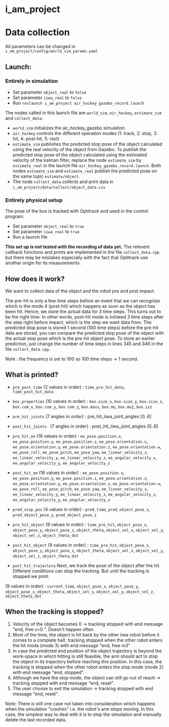 

# i_am_project
# Data collection
All parameters can be changed in `i_am_project/config/world_sim_params.yaml`

## Launch: 
### Entirely in simulation
* Set parameter `object_real` to `false`
* Set parameter `iiwa_real` to `false`
* Run `roslaunch i_am_project air_hockey_gazebo_record.launch`

The nodes called in this launch file are `world_sim`, `air_hockey`, `estimate_sim` and `collect_data`:
-  `world_sim` initializes the air_hockey_gazebo simulation
-  `air_hockey` controls the different operation modes (1: track, 2: stop, 3: hit, 4: post-hit, 5: rest)
-  `estimate_sim` publishes the predicted stop pose of the object calculated using the real velocity of the object from Gazebo. To publish the predicted stop pose of the object calculated using the estimated velocity of the kalman filter, replace the node `estimate_sim` by `estimate_real` in the launch file `air_hockey_gazebo_record.launch`. Both nodes `estimate_sim` and `estimate_real` publish the predicted pose on the same topic `estimate/object`.
- The node `collect_data` collects and print data in `i_am_project/data/collect/object_data.csv`


### Entirely physical setup
The pose of the box is tracked with Optitrack and used in the control program.
* Set parameter `object_real` to `true`
* Set parameter `iiwa_real` to `true`
* Run a launch file  

**This set up is not tested with the recording of data yet.**
The relevent callback functions and prints are implemented in the file `collect_data.cpp` but there may be mistakes especially with the fact that Optitrack use another origin for its measurements. 

## How does it work?
We want to collect data of the object and the robot pre and post impact.

The pre-hit is only a few time steps before an event that we can recognize which is the mode 4 (post-hit) which happens as soon as the object has been hit.
Hence, we store the actual data for 3 time steps. This turns out to be the right time. In other words, post-hit mode is initiated 3 time steps after the step right before impact, which is the step we want data from.
The predicted stop pose is stored 1 second (100 time steps) before the pre-hit data are stored, you can compare the predicted stop pose of the object with the actual stop pose which is the pre-hit object pose. To store an earlier prediction, just change the number of time steps in lines 345 and 346 in the file `collect_data.cpp`. 

Note : the frequency is set to 100 so 100 time steps &rarr; 1 second.


## What is printed?
* `pre_post_time` (2 values in order) : `time_pre_hit_data`, `time_post_hit_data`

* `box_properties` (10 values in order) : `box.size_x`, `box.size_y`, `box.size_z`, `box.com_x`, `box.com_y`, `box.com_z`, `box.mass`, `box.mu`, `box.mu2`, `box.izz`

* `pre_hit_joints` (7 angles in order)  : pre_hit_iiwa_joint_angles [0..6]

* `post_hit_joints ` (7 angles in order)  : post_hit_iiwa_joint_angles [0..6]

* `pre_hit_ee` (16 values in order) : `ee_pose.position.x`, `ee_pose.position.y`, `ee_pose.position.z`, `ee_pose.orientation.x`, `ee_pose.orientation.y`, `ee_pose.orientation.z`, `ee_pose.orientation.w`, `ee_pose_roll`, `ee_pose_pitch`, `ee_pose_yaw`, `ee_linear_velocity_x`, `ee_linear_velocity_y`, `ee_linear_velocity_z`, `ee_angular_velocity_x`, `ee_angular_velocity_y`, `ee_angular_velocity_z` 

* `post_hit_ee` (16 values in order) : `ee_pose.position.x`, `ee_pose.position.y`, `ee_pose.position.z`, `ee_pose.orientation.x`, `ee_pose.orientation.y`, `ee_pose.orientation.z`, `ee_pose.orientation.w`, `ee_pose_roll`, `ee_pose_pitch`, `ee_pose_yaw`, `ee_linear_velocity_x`, `ee_linear_velocity_y`, `ee_linear_velocity_z`, `ee_angular_velocity_x`, `ee_angular_velocity_y`, `ee_angular_velocity_z` 

 * `pred_stop_pos` (4 values in order)  : `pred_time`, `pred_object_pose_x`, `pred_object_pose_y`, `pred_object_pose_z`

* `pre_hit_object` (9 values in order)  : `time_pre_hit`, `object_pose_x`, `object_pose_y`, `object_pose_z`, `object_theta`, `object_vel_x`, `object_vel_y`, `object_vel_z`, `object_theta_dot`

* `post_hit_object` (9 values in order)  : `time_pre_hit`, `object_pose_x`, `object_pose_y`, `object_pose_z`, `object_theta`, `object_vel_x`, `object_vel_y`, `object_vel_z`, `object_theta_dot`

* `post_hit_trajectory` Next, we track the pose of the object after the hit. Different conditions can stop the tracking. But until the tracking is stopped we print:

(9 values in order)  : `current_time`, `object_pose_x`, `object_pose_y`, `object_pose_z`, `object_theta`, `object_vel_x`, `object_vel_y`, `object_vel_z`, `object_theta_dot`

## When the tracking is stopped?
1.  Velocity of the object becomes 0 &rarr; tracking stopped with end message "end, free v=0 ". Doesn't happen often.
3. Most of the time, the object is hit back by the other iiwa robot before it comes to a complete halt. tracking stopped when the other robot enters the hit mode (mode 3) with end message "end, free m3"
4.  In case the predicted end position of the object trajectory is beyond the work-space in which hitting is still feasible, the arm should act to stop the object in its trajectory before reaching this position. In this case, the tracking is stopped when the other robot enters the stop mode (mode 2) with end message "end, stopped".
5. Although we have the stop mode, the object can still go out of reach &rarr; tracking stopped with end message "end, reset".
6. The user choose to exit the simulation &rarr; tracking stopped with end message "end, reset".

Note: There is still one case not taken into consideration which happens when the simulation "crashes" i.e. the robot's arm stops moving. In this case, the simplest way to deal with it is to stop the simulation and manually delete the last recorded data.


